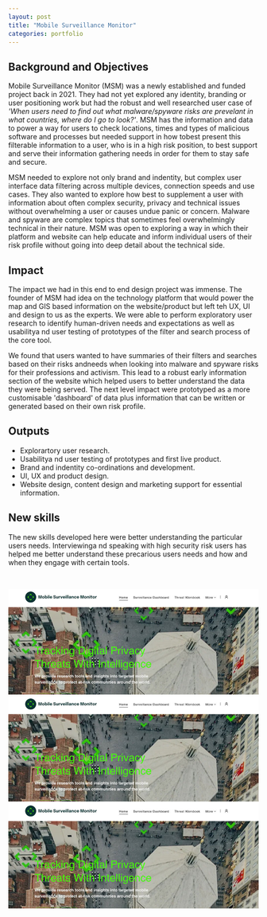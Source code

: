 ```yaml
---
layout: post
title: "Mobile Surveillance Monitor"
categories: portfolio
---
```


## Background and Objectives
Mobile Surveillance Monitor (MSM) was a newly established and funded project back in 2021. They had not yet explored any identity, branding or user positioning work but had the robust and well researched user case of *'When users need to find out what malware/spyware risks are prevelant in what countries, where do I go to look?'*. MSM has the information and data to power a way for users to check locations, times and types of malicious software and processes but needed support in how tobest present this filterable information to a user, who is in a high risk position, to best support and serve their information gathering needs in order for them to stay safe and secure.

MSM needed to explore not only brand and indentity, but complex user interface data filtering across multiple devices, connection speeds and use cases. They also wanted to explore how best to supplement a user with information about often complex security, privacy and technical issues without overwhelming a user or causes undue panic or concern. Malware and spyware are complex topics that sometimes feel overwhelmingly technical in their nature. MSM was open to exploring a way in which their platform and website can help educate and inform individual users of their risk profile without going into deep detail about the technical side.


## Impact
The impact we had in this end to end design project was immense. The founder of MSM had idea on the technology platform that would power the map and GIS based information on the website/product but left teh UX, UI and design to us as the experts. We were able to perform exploratory user research to identify human-driven needs and expectations as well as usabilitya nd user testing of prototypes of the filter and search process of the core tool.

We found that users wanted to have summaries of their filters and searches based on their risks andneeds when looking into malware and spyware risks for their professions and activism. This lead to a robust early information section of the website which helped users to better understand the data they were being served. The next level impact were prototyped as a more customisable 'dashboard' of data plus information that can be written or generated based on their own risk profile.



## Outputs
- Explorartory user research.
- Usabilitya nd user testing of prototypes and first live product.
- Brand and indentity co-ordinations and development.
- UI, UX and product design.
- Website design, content design and marketing support for essential information.


## New skills
The new skills developed here were better understanding the particular users needs. Interviewinga nd speaking with high security risk users has helped me better understand these precarious users needs and how and when they engage with certain tools.


<br />

![The mobile surveillance monitor website including the branding and identity work](https://raw.githubusercontent.com/Erioldoesdesign/erioldoesdesign.github.io/master/images/MSM-1-950x400.jpg "The mobile surveillance monitor website including the branding and identity work")
![The MSM dashboard where users filter information around their risk](https://raw.githubusercontent.com/Erioldoesdesign/erioldoesdesign.github.io/master/images/MSM-1-950x400.jpg "The MSM dashboard where users filter information around their risk")
![The information documentation site where users find in depth information about malware and spyware](https://raw.githubusercontent.com/Erioldoesdesign/erioldoesdesign.github.io/master/images/MSM-1-950x400.jpg "The information documentation site where users find in depth information about malware and spyware")